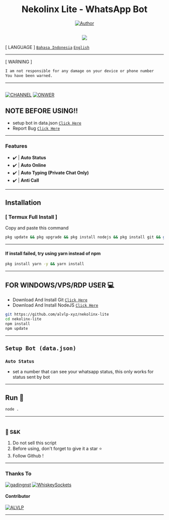 <p align="center">
</p>
<h1 align="center">Nekolinx Lite - WhatsApp Bot</h1>

</p>
<p align="center">
<a href="https://github.com/alvlp-xyz"><img title="Author" src="https://img.shields.io/badge/AUTHOR-alvlp-xyz-green.svg?style=for-the-badge&logo=github"></a>

##
<p align="center">
<a><img src="https://img.shields.io/badge/Maintaned%3F-Actively%20Developed-blue?style=flat-square"></a>

[ LANGUAGE ]
[`Bahasa Indonesia`](https://github.com/alvlp-xyz/nekolinx-lite/blob/main/id.md)
[`English`](https://github.com/alvlp-xyz/nekolinx-lite/blob/main/README.md)

---------

[ WARNING ]
```bash
I am not responsible for any damage on your device or phone number
You have been warned. 
```

---------

##
[![CHANNEL](https://img.shields.io/badge/Channel-25D366?style=for-the-badge&logo=whatsapp&logoColor=white)](https://whatsapp.com/channel/0029VaAkV1VF1YlYSRXSge3t)
[![ONWER](https://img.shields.io/badge/Owner%20BOT-25D366?style=for-the-badge&logo=whatsapp&logoColor=white)](https://wa.me/6285161710084)
 



## NOTE BEFORE USING!!
- setup bot in data.json [`Click Here`](https://github.com/alvlp-xyz/nekolinx-lite/blob/main/data.json)
- Report Bug [`Click Here`](https://wa.me/6285161710084?text=Bug%20(Nekolinx-Lite):%20)

---------

### Features
- ✔️ | **Auto Status** 
- ✔️ | **Auto Online** 
- ✔️ | **Auto Typing (Private Chat Only)** 
- ✔️ | **Anti Call** 
---------

## Installation

### [ Termux Full Install ]
Copy and paste this command

```bash
pkg update && pkg upgrade && pkg install nodejs && pkg install git && git clone https://github.com/alvlp-xyz/nekolinx-lite && cd nekolinx-lite && npm i
```

---------

#### If install failed, try using yarn instead of npm
```bash
pkg install yarn -y && yarn install
```
---------

## FOR WINDOWS/VPS/RDP USER 💻

* Download And Install Git [`Click Here`](https://git-scm.com/downloads)
* Download And Install NodeJS [`Click Here`](https://nodejs.org/en/download)

```bash
git https://github.com/alvlp-xyz/nekolinx-lite
cd nekolinx-lite
npm install
npm update
```

---------

## ```Setup Bot (data.json)```

### `Auto Status`
* set a number that can see your whatsapp status, this only works for status sent by bot

---------

## Run 🏃

```bash
node .
```

---------

#
### 📮 S&K
1. Do not sell this script
2. Before using, don't forget to give it a star ⭐
3. Follow Github !

---------

### Thanks To
[![gadingnst](https://github.com/gadingnst.png?size=100)](https://github.com/gadingnst)
[![WhiskeySockets](https://github.com/WhiskeySockets.png?size=100)](https://github.com/WhiskeySockets/Baileys)
#### Contributor
[![ALVLP](https://github.com/alvlp-xyz.png?size=100)](https://github.com/alvlp-xyz)

---------